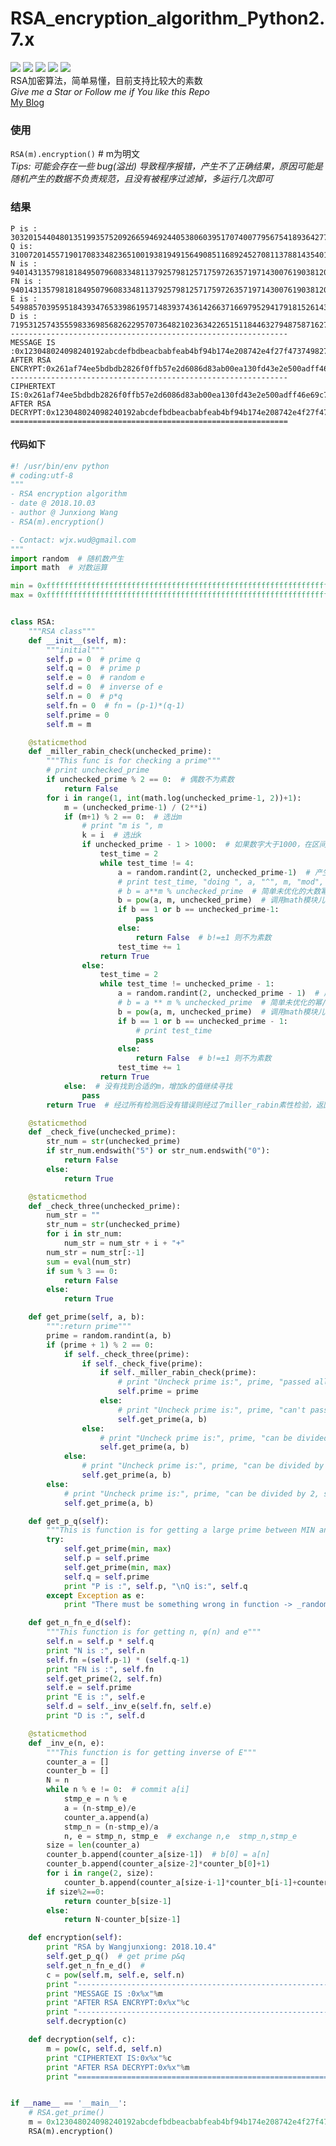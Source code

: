# RSA_encryption_algorithm_Python2.7.x
![](https://img.shields.io/badge/license-WTFPL-blue.svg) ![](https://img.shields.io/github/repo-size/JX-Wang/RSA_encryption_algorithm.svg) ![](https://img.shields.io/bitbucket/issues-raw/JX-Wang/RSA_encryption_algorithm.svg) ![](https://img.shields.io/github/forks/JX-Wang/RSA_encryption_algorithm.svg?label=Fork) ![](https://img.shields.io/github/stars/JX-Wang/RSA_encryption_algorithm.svg?style=social)  
RSA加密算法，简单易懂，目前支持比较大的素数  
*Give me a Star or Follow me if You like this Repo*  
[My Blog](http://www.wudly.cn)


### 使用
```RSA(m).encryption()```  # m为明文  
*Tips: 可能会存在一些 bug(溢出) 导致程序报错，产生不了正确结果，原因可能是随机产生的数据不负责规范，且没有被程序过滤掉，多运行几次即可*  
### 结果
```RSA by Wangjunxiong: 2018.10.4
P is : 303201544048013519935752092665946924405380603951707400779567541893642770464930150910685790993799269092713901018933957068020358905276691 
Q is: 310072014557190170833482365100193819491564908511689245270811378814354011227891505436090731570321125225652239245220940795064756618948467
N is : 94014313579818184950796083348113792579812571759726357197143007619038120411050228798616786935425909147831424638235492055404552761918135044866837651015026143649954498753550904546097503632046912130495568220285954004215962142287084178873450209462884660795311613202105282697
FN is : 94014313579818184950796083348113792579812571759726357197143007619038120411050228798616786935425909147831424638235492055404552761918134431593279045811335374415496732612807007600585040235400861751574860223504261182559615365764520058479131843322620505897448528086581057540
E is : 54988570395951843934765339861957148393743614266371669795294179181526143431305287146525831685427331645802658339082997466009597677334373715025811040971913484510621380163667965901248697616560693295183179998285390376258394940122179758410578406581355750417505819342414571823
D is : 71953125743555983369856826229570736482102363422651511844632794875871627266261546254478266663383398291006017968129349673882525177995952470648469837112861261905130413278557916655066172114898781013171742343994359168282094717543443871950171912642085983952822021781519146507
--------------------------------------------------------------
MESSAGE IS :0x123048024098240192abcdefbdbeacbabfeab4bf94b174e208742e4f27f4737498274b2348e80f00d808da595d5959f59595e95a959c9f341123f41231b12313f1313e123d1131c1231a121f131b13d123f
AFTER RSA ENCRYPT:0x261af74ee5bdbdb2826f0ffb57e2d6086d83ab00ea130fd43e2e500adff46e69c7ea572a40878a70eae33c1aec8a5d750ffdbeaa455598b6c68b969e1ff25b80644b0603090c0f958722aa528c3cab254a55ff4d6b74f830f807304135936160b427424df2ec3037d5d77eff7ac5ebf8
--------------------------------------------------------------
CIPHERTEXT IS:0x261af74ee5bdbdb2826f0ffb57e2d6086d83ab00ea130fd43e2e500adff46e69c7ea572a40878a70eae33c1aec8a5d750ffdbeaa455598b6c68b969e1ff25b80644b0603090c0f958722aa528c3cab254a55ff4d6b74f830f807304135936160b427424df2ec3037d5d77eff7ac5ebf8
AFTER RSA DECRYPT:0x123048024098240192abcdefbdbeacbabfeab4bf94b174e208742e4f27f4737498274b2348e80f00d808da595d5959f59595e95a959c9f341123f41231b12313f1313e123d1131c1231a121f131b13d123f
==============================================================
```
#### 代码如下
```python
#! /usr/bin/env python
# coding:utf-8
"""
- RSA encryption algorithm
- date @ 2018.10.03
- author @ Junxiong Wang
- RSA(m).encryption()

- Contact: wjx.wud@gmail.com
"""
import random  # 随机数产生
import math  # 对数运算

min = 0xfffffffffffffffffffffffffffffffffffffffffffffffffffffffffffffffffffffffffffffffffffffffffffffffffffffffffffffff
max = 0xffffffffffffffffffffffffffffffffffffffffffffffffffffffffffffffffffffffffffffffffffffffffffffffffffffffffffffffff


class RSA:
    """RSA class"""
    def __init__(self, m):
        """initial"""
        self.p = 0  # prime q
        self.q = 0  # prime p
        self.e = 0  # random e
        self.d = 0  # inverse of e
        self.n = 0  # p*q
        self.fn = 0  # fn = (p-1)*(q-1)
        self.prime = 0
        self.m = m

    @staticmethod
    def _miller_rabin_check(unchecked_prime):
        """This func is for checking a prime"""
        # print unchecked_prime
        if unchecked_prime % 2 == 0:  # 偶数不为素数
            return False
        for i in range(1, int(math.log(unchecked_prime-1, 2))+1):
            m = (unchecked_prime-1) / (2**i)
            if (m+1) % 2 == 0:  # 选出m
                # print "m is ", m
                k = i  # 选出k
                if unchecked_prime - 1 > 1000:  # 如果数字大于1000，在区间中选择2个a进行计算
                    test_time = 2
                    while test_time != 4:
                        a = random.randint(2, unchecked_prime-1)  # 产生随机数a∈(1,unchecked_prime-1)
                        # print test_time, "doing ", a, "^", m, "mod", unchecked_prime
                        # b = a**m % unchecked_prime  # 简单未优化的大数幂/模运算
                        b = pow(a, m, unchecked_prime)  # 调用math模块儿的pow函数
                        if b == 1 or b == unchecked_prime-1:
                            pass
                        else:
                            return False  # b!=±1 则不为素数
                        test_time += 1
                    return True
                else:
                    test_time = 2
                    while test_time != unchecked_prime - 1:
                        a = random.randint(2, unchecked_prime - 1)  # 产生随机数a∈(1,unchecked_prime-1)
                        # b = a ** m % unchecked_prime  # 简单未优化的幂/模运算
                        b = pow(a, m, unchecked_prime)  # 调用math模块儿的pow函数
                        if b == 1 or b == unchecked_prime - 1:
                            # print test_time
                            pass
                        else:
                            return False  # b!=±1 则不为素数
                        test_time += 1
                    return True
            else:  # 没有找到合适的m，增加k的值继续寻找
                pass
        return True  # 经过所有检测后没有错误则经过了miller_rabin素性检验，返回True

    @staticmethod
    def _check_five(unchecked_prime):
        str_num = str(unchecked_prime)
        if str_num.endswith("5") or str_num.endswith("0"):
            return False
        else:
            return True

    @staticmethod
    def _check_three(unchecked_prime):
        num_str = ""
        str_num = str(unchecked_prime)
        for i in str_num:
            num_str = num_str + i + "+"
        num_str = num_str[:-1]
        sum = eval(num_str)
        if sum % 3 == 0:
            return False
        else:
            return True

    def get_prime(self, a, b):
        """:return prime"""
        prime = random.randint(a, b)
        if (prime + 1) % 2 == 0:
            if self._check_three(prime):
                if self._check_five(prime):
                    if self._miller_rabin_check(prime):
                        # print "Uncheck prime is:", prime, "passed all check, it's a prime!"
                        self.prime = prime
                    else:
                        # print "Uncheck prime is:", prime, "can't pass miller rabin check, it's not a prime"
                        self.get_prime(a, b)
                else:
                    # print "Uncheck prime is:", prime, "can be divided by 5, so it's not a prime"
                    self.get_prime(a, b)
            else:
                # print "Uncheck prime is:", prime, "can be divided by 3, so it's not a prime"
                self.get_prime(a, b)
        else:
            # print "Uncheck prime is:", prime, "can be divided by 2, so it's not a prime"
            self.get_prime(a, b)

    def get_p_q(self):
        """This is function is for getting a large prime between MIN and MAX"""
        try:
            self.get_prime(min, max)
            self.p = self.prime
            self.get_prime(min, max)
            self.q = self.prime
            print "P is :", self.p, "\nQ is:", self.q
        except Exception as e:
            print "There must be something wrong in function -> _random_num:", str(e)

    def get_n_fn_e_d(self):
        """This function is for getting n, φ(n) and e"""
        self.n = self.p * self.q
        print "N is :", self.n
        self.fn =(self.p-1) * (self.q-1)
        print "FN is :", self.fn
        self.get_prime(2, self.fn)
        self.e = self.prime
        print "E is :", self.e
        self.d = self._inv_e(self.fn, self.e)
        print "D is :", self.d

    @staticmethod
    def _inv_e(n, e):
        """This function is for getting inverse of E"""
        counter_a = []
        counter_b = []
        N = n
        while n % e != 0:  # commit a[i]
            stmp_e = n % e
            a = (n-stmp_e)/e
            counter_a.append(a)
            stmp_n = (n-stmp_e)/a
            n, e = stmp_n, stmp_e  # exchange n,e  stmp_n,stmp_e
        size = len(counter_a)
        counter_b.append(counter_a[size-1])  # b[0] = a[n]
        counter_b.append(counter_a[size-2]*counter_b[0]+1)
        for i in range(2, size):
            counter_b.append(counter_a[size-i-1]*counter_b[i-1]+counter_b[i-2])
        if size%2==0:
            return counter_b[size-1]
        else:
            return N-counter_b[size-1]

    def encryption(self):
        print "RSA by Wangjunxiong: 2018.10.4"
        self.get_p_q()  # get prime p&q
        self.get_n_fn_e_d()  #
        c = pow(self.m, self.e, self.n)
        print "--------------------------------------------------------------"
        print "MESSAGE IS :0x%x"%m
        print "AFTER RSA ENCRYPT:0x%x"%c
        print "--------------------------------------------------------------"
        self.decryption(c)

    def decryption(self, c):
        m = pow(c, self.d, self.n)
        print "CIPHERTEXT IS:0x%x"%c
        print "AFTER RSA DECRYPT:0x%x"%m
        print "=============================================================="


if __name__ == '__main__':
    # RSA.get_prime()
    m = 0x123048024098240192abcdefbdbeacbabfeab4bf94b174e208742e4f27f4737498274b2348e80f00d808da595d5959f59595e95a959c9f341123f41231b12313f1313e123d1131c1231a121f131b13d123f
    RSA(m).encryption()
```
